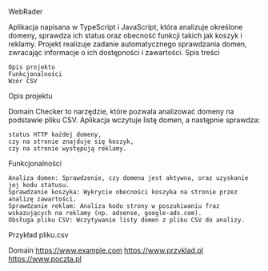 WebRader

Aplikacja napisana w TypeScript i JavaScript, która analizuje określone domeny, sprawdza ich status oraz obecność funkcji takich jak koszyk i reklamy. Projekt realizuje zadanie automatycznego sprawdzania domen, zwracając informacje o ich dostępności i zawartości.
Spis treści

    Opis projektu
    Funkcjonalności
    Wzór CSV

Opis projektu

Domain Checker to narzędzie, które pozwala analizować domeny na podstawie pliku CSV. Aplikacja wczytuje listę domen, a następnie sprawdza:

    status HTTP każdej domeny,
    czy na stronie znajduje się koszyk,
    czy na stronie występują reklamy.

Funkcjonalności

    Analiza domen: Sprawdzenie, czy domena jest aktywna, oraz uzyskanie jej kodu statusu.
    Sprawdzanie koszyka: Wykrycie obecności koszyka na stronie przez analizę zawartości.
    Sprawdzanie reklam: Analiza kodu strony w poszukiwaniu fraz wskazujących na reklamy (np. adsense, google-ads.com).
    Obsługa pliku CSV: Wczytywanie listy domen z pliku CSV do analizy.

Przykład pliku.csv

Domain
https://www.example.com
https://www.przyklad.pl
https://www.poczta.pl